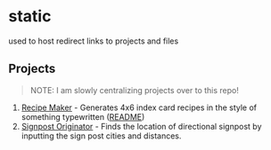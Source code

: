 # static
used to host redirect links to projects and files

## Projects

> NOTE: I am slowly centralizing projects over to this repo!

1. [Recipe Maker](https://evanvin.github.io/static/projects/recipe_maker/) - Generates 4x6 index card recipes in the style of something typewritten ([README](https://github.com/evanvin/static/blob/main/projects/recipe_maker))
2. [Signpost Originator](https://evanvin.github.io/static/projects/signpost_originator/) - Finds the location of directional signpost by inputting the sign post cities and distances.
